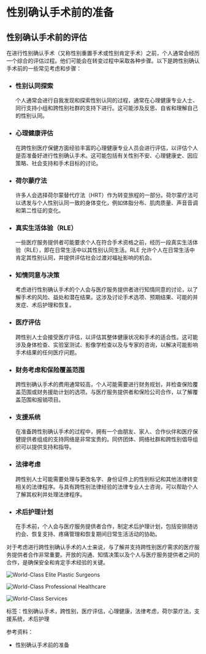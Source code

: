 # 性别确认手术前的准备

## 性别确认手术前的评估

在进行性别确认手术（又称性别重置手术或性别肯定手术）之前，个人通常会经历一个综合的评估过程。他们可能会在转变过程中采取各种步骤。以下是跨性别确认手术前的一些常见考虑和步骤：

- ### 性别认同探索
    个人通常会进行自我发现和探索性别认同的过程，通常在心理健康专业人士、同行支持小组和跨性别社群的支持下进行。这可能涉及反思、自省和理解自己的性别认同。

- ### 心理健康评估
    在跨性别医疗保健方面经验丰富的心理健康专业人员会进行评估，以评估个人是否准备好进行性别确认手术。这可能包括有关性别不安、心理健康史、因应策略、社会支持和手术目标的讨论。

- ### 荷尔蒙疗法
    许多人会选择荷尔蒙替代疗法（HRT）作为转变旅程的一部分。荷尔蒙疗法可以诱发与个人性别认同一致的身体变化，例如体脂分布、肌肉质量、声音音调和第二性征的变化。

- ### 真实生活体验（RLE）
    一些医疗服务提供者可能要求个人在符合手术资格之前，经历一段真实生活体验（RLE），即在日常生活中以其性别认同生活。RLE 允许个人在日常生活中肯定其性别认同，并提供评估社会过渡对福祉影响的机会。

- ### 知情同意与决策
    考虑进行性别确认手术的个人会与医疗服务提供者进行知情同意的讨论，以了解手术的风险、益处和潜在结果。这涉及讨论手术选项、预期结果、可能的并发症、术后护理和恢复。

- ### 医疗评估
    跨性别人士会接受医疗评估，以评估其整体健康状况和手术的适合性。这可能涉及身体检查、实验室测试、影像学检查以及与专家的咨询，以解决可能影响手术结果的任何医疗问题。

- ### 财务考虑和保险覆盖范围
    跨性别确认手术的费用通常较高，个人可能需要进行财务规划，并检查保险覆盖范围或财务援助计划的选项。与医疗服务提供者和保险公司合作，以了解覆盖范围和报销项目。

- ### 支援系统
    在准备跨性别确认手术的过程中，拥有一个由朋友、家人、合作伙伴和医疗保健提供者组成的支持网络是非常宝贵的。同侪团体、网络社群和跨性别倡导组织可以提供支持和指导。

- ### 法律考虑
    跨性别人士可能需要处理与更改名字、身份证件上的性别标记和其他法律转变相关的法律程序。与具有跨性别法律经验的法律专业人士咨询，可以帮助个人了解其权利并处理法律程序。

- ### 术后护理计划
    在手术前，个人会与医疗服务提供者合作，制定术后护理计划，包括安排随访约会、恢复支持、疼痛管理和恢复期间日常生活活动的协助。

对于考虑进行跨性别确认手术的人士来说，与了解并支持跨性别医疗需求的医疗服务提供者合作非常重要。开放的沟通、知情决策以及个人与医疗服务提供者之间的合作，是确保安全和肯定手术经验的关键。

![World-Class Elite Plastic Surgeons](https://www.kamolhospital.com/uploads/cke-img-upload/1688144314-649f09baf3101.jpg)

![World-Class Professional Healthcare](https://www.kamolhospital.com/uploads/cke-img-upload/1688144408-649f0a18763f6.jpg)

![World-Class Services](https://www.kamolhospital.com/uploads/cke-img-upload/1688144695-649f0b3723fa2.jpg)

标签：性别确认手术，跨性别，医疗评估，心理健康，法律考虑，荷尔蒙疗法，支援系统，术后护理

参考资料：

- 性别确认手术前的准备
